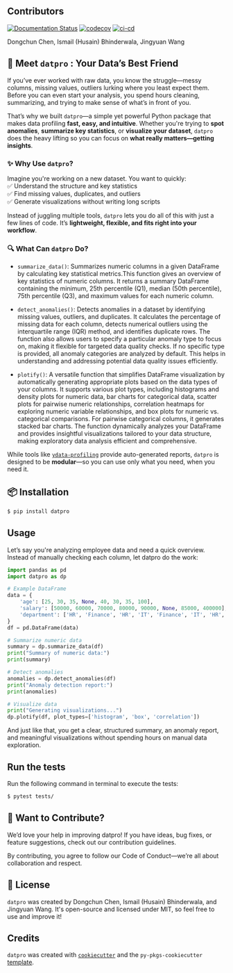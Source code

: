 ## Contributors 
[![Documentation Status](https://readthedocs.org/projects/datpro/badge/?version=latest)](https://datpro.readthedocs.io/en/latest/?badge=latest)
[![codecov](https://codecov.io/github/UBC-MDS/dataprofiler_group-30/graph/badge.svg?token=scTqjqGrog)](https://codecov.io/github/UBC-MDS/dataprofiler_group-30)
[![ci-cd](https://github.com/UBC-MDS/dataprofiler_group-30/actions/workflows/ci-cd.yml/badge.svg)](https://github.com/UBC-MDS/dataprofiler_group-30/actions/workflows/ci-cd.yml)

Dongchun Chen, Ismail (Husain) Bhinderwala, Jingyuan Wang

## 🚀 Meet `datpro` : Your Data’s Best Friend  

If you’ve ever worked with raw data, you know the struggle—messy columns, missing values, outliers lurking where you least expect them. Before you can even start your analysis, you spend hours cleaning, summarizing, and trying to make sense of what’s in front of you.  

That’s why we built `datpro`—a simple yet powerful Python package that makes data profiling **fast, easy, and intuitive**. Whether you're trying to **spot anomalies**, **summarize key statistics**, or **visualize your dataset**, `datpro` does the heavy lifting so you can focus on **what really matters—getting insights**.  

### ✨ Why Use `datpro`?  
Imagine you're working on a new dataset. You want to quickly:  
✅ Understand the structure and key statistics  
✅ Find missing values, duplicates, and outliers  
✅ Generate visualizations without writing long scripts  

Instead of juggling multiple tools, `datpro` lets you do all of this with just a few lines of code. It’s **lightweight, flexible, and fits right into your workflow**.  

### 🔍 What Can `datpro` Do? 

- `summarize_data()`: Summarizes numeric columns in a given DataFrame by calculating key statistical metrics.This function gives an overview of key statistics of numeric columns. It returns a summary DataFrame containing the minimum, 25th percentile (Q1), median (50th percentile), 75th percentile (Q3), and maximum values for each numeric column.

- `detect_anomalies()`: Detects anomalies in a dataset by identifying missing values, outliers, and duplicates. It calculates the percentage of missing data for each column, detects numerical outliers using the interquartile range (IQR) method, and identifies duplicate rows. The function also allows users to specify a particular anomaly type to focus on, making it flexible for targeted data quality checks. If no specific type is provided, all anomaly categories are analyzed by default. This helps in understanding and addressing potential data quality issues efficiently.

- `plotify()`: A versatile function that simplifies DataFrame visualization by automatically generating appropriate plots based on the data types of your columns. It supports various plot types, including histograms and density plots for numeric data, bar charts for categorical data, scatter plots for pairwise numeric relationships, correlation heatmaps for exploring numeric variable relationships, and box plots for numeric vs. categorical comparisons. For pairwise categorical columns, it generates stacked bar charts. The function dynamically analyzes your DataFrame and provides insightful visualizations tailored to your data structure, making exploratory data analysis efficient and comprehensive.

While tools like [`ydata-profiling`](https://docs.profiling.ydata.ai/latest/) provide auto-generated reports, `datpro` is designed to be **modular**—so you can use only what you need, when you need it.

## 📦 Installation  

```bash
$ pip install datpro
```

## Usage
Let’s say you're analyzing employee data and need a quick overview. Instead of manually checking each column, let datpro do the work:

```python
import pandas as pd
import datpro as dp

# Example DataFrame
data = {
    'age': [25, 30, 35, None, 40, 30, 35, 100],
    'salary': [50000, 60000, 70000, 80000, 90000, None, 85000, 400000],
    'department': ['HR', 'Finance', 'HR', 'IT', 'Finance', 'IT', 'HR', 'Finance']
}
df = pd.DataFrame(data)

# Summarize numeric data
summary = dp.summarize_data(df)
print("Summary of numeric data:")
print(summary)

# Detect anomalies
anomalies = dp.detect_anomalies(df)
print("Anomaly detection report:")
print(anomalies)

# Visualize data
print("Generating visualizations...")
dp.plotify(df, plot_types=['histogram', 'box', 'correlation'])
```
And just like that, you get a clear, structured summary, an anomaly report, and meaningful visualizations without spending hours on manual data exploration.

## Run the tests

Run the following command in terminal to execute the tests:
```bash
$ pytest tests/
```

## 🤝 Want to Contribute?

We’d love your help in improving datpro! If you have ideas, bug fixes, or feature suggestions, check out our contribution guidelines.

By contributing, you agree to follow our Code of Conduct—we’re all about collaboration and respect.

## 📜 License

`datpro` was created by Dongchun Chen, Ismail (Husain) Bhinderwala, and Jingyuan Wang. It's open-source and licensed under MIT, so feel free to use and improve it!

## Credits

`datpro` was created with [`cookiecutter`](https://cookiecutter.readthedocs.io/en/latest/) and the `py-pkgs-cookiecutter` [template](https://github.com/py-pkgs/py-pkgs-cookiecutter).
